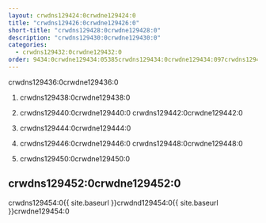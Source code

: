 ```yaml
---
layout: crwdns129424:0crwdne129424:0
title: "crwdns129426:0crwdne129426:0"
short-title: "crwdns129428:0crwdne129428:0"
description: "crwdns129430:0crwdne129430:0"
categories:
  - crwdns129432:0crwdne129432:0
order: 9434:0crwdne129434:05385crwdns129434:0crwdne129434:097crwdns129434:0crwdne129434:0
---
```

crwdns129436:0crwdne129436:0

1. crwdns129438:0crwdne129438:0

2. crwdns129440:0crwdne129440:0 crwdns129442:0crwdne129442:0

3. crwdns129444:0crwdne129444:0

4. crwdns129446:0crwdne129446:0 crwdns129448:0crwdne129448:0

5. crwdns129450:0crwdne129450:0

## crwdns129452:0crwdne129452:0

crwdns129454:0{{ site.baseurl }}crwdnd129454:0{{ site.baseurl }}crwdne129454:0